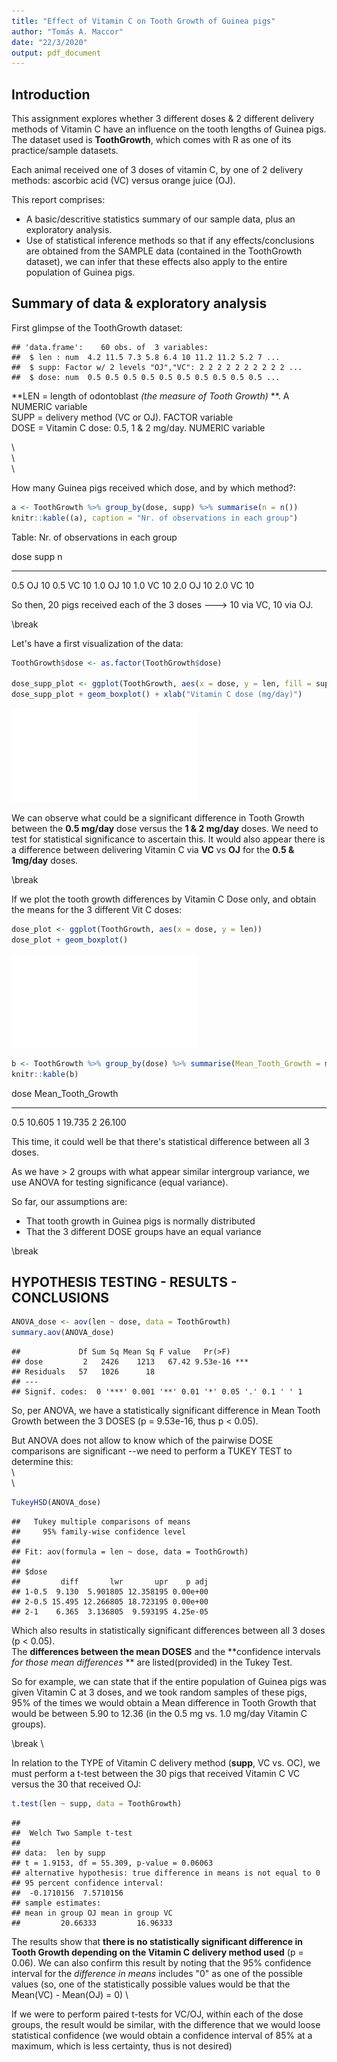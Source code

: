 ```yaml
---
title: "Effect of Vitamin C on Tooth Growth of Guinea pigs"
author: "Tomás A. Maccor"
date: "22/3/2020"
output: pdf_document
---
```




## Introduction

This assignment explores whether 3 different doses & 2 different delivery methods of Vitamin C have an influence on the tooth lengths of Guinea pigs. The dataset used is **ToothGrowth**, which comes with R as one of its practice/sample datasets. 

Each animal received one of 3 doses of vitamin C, by one of 2 delivery methods: ascorbic acid (VC) versus orange juice (OJ).

This report comprises:

- A basic/descritive statistics summary of our sample data, plus an exploratory analysis.
- Use of statistical inference methods so that if any effects/conclusions are obtained from the SAMPLE data (contained in the ToothGrowth dataset), we can infer that these effects also apply to the entire population of Guinea pigs.


## Summary of data & exploratory analysis

First glimpse of the ToothGrowth dataset:


```
## 'data.frame':	60 obs. of  3 variables:
##  $ len : num  4.2 11.5 7.3 5.8 6.4 10 11.2 11.2 5.2 7 ...
##  $ supp: Factor w/ 2 levels "OJ","VC": 2 2 2 2 2 2 2 2 2 2 ...
##  $ dose: num  0.5 0.5 0.5 0.5 0.5 0.5 0.5 0.5 0.5 0.5 ...
```

**LEN = length of odontoblast *(the measure of Tooth Growth)* **.  A NUMERIC variable   
SUPP = delivery method (VC or OJ).   FACTOR variable  
DOSE = Vitamin C dose: 0.5, 1 & 2 mg/day.    NUMERIC variable   

\  
\  
\  


How many Guinea pigs received which dose, and by which method?:


```r
a <- ToothGrowth %>% group_by(dose, supp) %>% summarise(n = n())
knitr::kable((a), caption = "Nr. of observations in each group")
```



Table: Nr. of observations in each group

 dose  supp     n
-----  -----  ---
  0.5  OJ      10
  0.5  VC      10
  1.0  OJ      10
  1.0  VC      10
  2.0  OJ      10
  2.0  VC      10

So then, 20 pigs received each of the 3 doses ---> 10 via VC, 10 via OJ.

\break


Let's have a first visualization of the data:


```r
ToothGrowth$dose <- as.factor(ToothGrowth$dose)

dose_supp_plot <- ggplot(ToothGrowth, aes(x = dose, y = len, fill = supp))
dose_supp_plot + geom_boxplot() + xlab("Vitamin C dose (mg/day)")
```

![](Statistical-Inference-Assigment---Part-2---Final_files/figure-latex/unnamed-chunk-3-1.pdf)<!-- --> 

We can observe what could be a significant difference in Tooth Growth between the **0.5 mg/day** dose versus the **1 & 2 mg/day** doses. 
We need to test for statistical significance to ascertain this.
It would also appear there is a difference between delivering Vitamin C via **VC** vs **OJ** for the **0.5 & 1mg/day** doses.

\break

If we plot the tooth growth differences by Vitamin C Dose only, and obtain the means for the 3 different Vit C doses:


```r
dose_plot <- ggplot(ToothGrowth, aes(x = dose, y = len))
dose_plot + geom_boxplot()
```

![](Statistical-Inference-Assigment---Part-2---Final_files/figure-latex/unnamed-chunk-4-1.pdf)<!-- --> 

```r
b <- ToothGrowth %>% group_by(dose) %>% summarise(Mean_Tooth_Growth = mean(len))
knitr::kable(b)
```



dose    Mean_Tooth_Growth
-----  ------------------
0.5                10.605
1                  19.735
2                  26.100

This time, it could well be that there's statistical difference between all 3 doses.

As we have > 2 groups with what appear similar intergroup variance, we use ANOVA for testing significance (equal variance).

So far, our assumptions are:   
- That tooth growth in Guinea pigs is normally distributed   
- That the 3 different DOSE groups have an equal variance

\break

## HYPOTHESIS TESTING - RESULTS - CONCLUSIONS


```r
ANOVA_dose <- aov(len ~ dose, data = ToothGrowth)
summary.aov(ANOVA_dose)
```

```
##             Df Sum Sq Mean Sq F value   Pr(>F)    
## dose         2   2426    1213   67.42 9.53e-16 ***
## Residuals   57   1026      18                     
## ---
## Signif. codes:  0 '***' 0.001 '**' 0.01 '*' 0.05 '.' 0.1 ' ' 1
```

So, per ANOVA, we have a statistically significant difference in Mean Tooth Growth between the 3 DOSES (p = 9.53e-16, thus p < 0.05).

But ANOVA does not allow to know which of the pairwise DOSE comparisons are significant  --we need to perform a TUKEY TEST to determine this:   
\   
\  




```r
TukeyHSD(ANOVA_dose)
```

```
##   Tukey multiple comparisons of means
##     95% family-wise confidence level
## 
## Fit: aov(formula = len ~ dose, data = ToothGrowth)
## 
## $dose
##         diff       lwr       upr    p adj
## 1-0.5  9.130  5.901805 12.358195 0.00e+00
## 2-0.5 15.495 12.266805 18.723195 0.00e+00
## 2-1    6.365  3.136805  9.593195 4.25e-05
```

Which also results in statistically significant differences between all 3 doses (p < 0.05).   
The **differences between the mean DOSES** and the **confidence intervals *for those mean differences* ** are listed(provided) in the Tukey Test.

So for example, we can state that if the entire population of Guinea pigs was given Vitamin C at 3 doses, and we took random samples of these pigs, 95% of the times we would obtain a Mean difference in Tooth Growth that would be between 5.90 to 12.36 (in the 0.5 mg vs. 1.0 mg/day Vitamin C groups). 

\break
\  

In relation to the TYPE of Vitamin C delivery method (**supp**, VC vs. OC), we must perform a t-test between the 30 pigs that received Vitamin C VC versus the 30 that received OJ:


```r
t.test(len ~ supp, data = ToothGrowth)
```

```
## 
## 	Welch Two Sample t-test
## 
## data:  len by supp
## t = 1.9153, df = 55.309, p-value = 0.06063
## alternative hypothesis: true difference in means is not equal to 0
## 95 percent confidence interval:
##  -0.1710156  7.5710156
## sample estimates:
## mean in group OJ mean in group VC 
##         20.66333         16.96333
```

The results show that **there is no statistically significant difference in Tooth Growth depending on the Vitamin C delivery method used** (p = 0.06). We can also confirm this result by noting that the 95% confidence interval for the *difference in means* includes "0" as one of the possible values (so, one of the statistically possible values would be that the Mean(VC) - Mean(OJ) = 0)
\   

If we were to perform paired t-tests for VC/OJ, within each of the dose groups, the result would be similar, with the difference that we would loose statistical confidence (we would obtain a confidence interval of 85% at a maximum, which is less certainty, thus is not desired)

